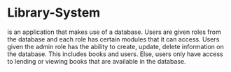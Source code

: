 # Library-System 
is an application that makes use of a database. Users are given roles from the database and each role has certain modules that it can access. Users
given the admin role has the ability to create, update, delete information on the database. This includes books and users. Else, users only have access to lending or 
viewing books that are available in the database. 
